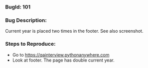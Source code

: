 ### BugId: 101

### Bug Description:

Current year is placed two times in the footer. See also screenshot.

### Steps to Reproduce:

- Go to https://qainterview.pythonanywhere.com
- Look at footer. The page has double current year.
